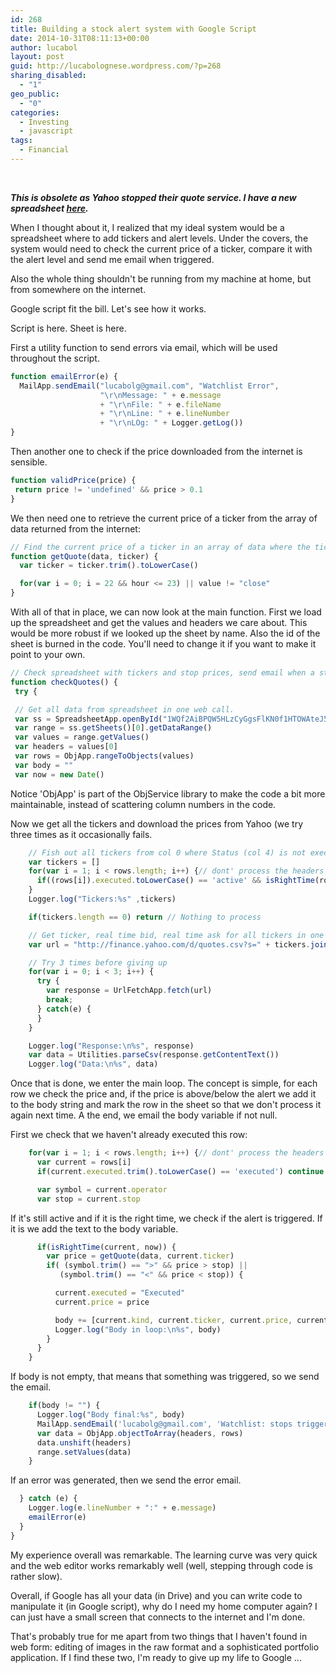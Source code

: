 ```yaml
---
id: 268
title: Building a stock alert system with Google Script
date: 2014-10-31T08:11:13+00:00
author: lucabol
layout: post
guid: http://lucabolognese.wordpress.com/?p=268
sharing_disabled:
  - "1"
geo_public:
  - "0"
categories:
  - Investing
  - javascript
tags:
  - Financial
---
```

&nbsp;


***This is obsolete as Yahoo stopped their quote service. I have a new spreadsheet [here](https://docs.google.com/spreadsheets/d/1OimxgxAgwY3GeCSvnzlEbQTPnWDU0-AnyvZMc3RfgdA/edit?usp=sharing).***

When I thought about it, I realized that my ideal system would be a spreadsheet where to add tickers and alert levels. Under the covers, the system would need to check the current price of a ticker, compare it with the alert level and send me email when triggered.

Also the whole thing shouldn't be running from my machine at home, but from somewhere on the internet.

Google script fit the bill. Let's see how it works.

Script is here. Sheet is here.

First a utility function to send errors via email, which will be used throughout the script.

~~~javascript
function emailError(e) {
  MailApp.sendEmail("lucabolg@gmail.com", "Watchlist Error",
                    "\r\nMessage: " + e.message
                    + "\r\nFile: " + e.fileName
                    + "\r\nLine: " + e.lineNumber
                    + "\r\nLOg: " + Logger.getLog())
}
~~~
Then another one to check if the price downloaded from the internet is sensible.

~~~javascript
function validPrice(price) {
 return price != 'undefined' && price > 0.1
}
~~~
We then need one to retrieve the current price of a ticker from the array of data returned from the internet:

~~~javascript
// Find the current price of a ticker in an array of data where the ticker is the first column
function getQuote(data, ticker) {
  var ticker = ticker.trim().toLowerCase()

  for(var i = 0; i = 22 && hour <= 23) || value != "close"
}
~~~
With all of that in place, we can now look at the main function. First we load up the spreadsheet and get the values and headers we care about. This would be more robust if we looked up the sheet by name. Also the id of the sheet is burned in the code. You'll need to change it if you want to make it point to your own.

~~~javascript
// Check spreadsheet with tickers and stop prices, send email when a stop is hit and mark the row as 'Executed'.
function checkQuotes() {
 try {

 // Get all data from spreadsheet in one web call.
 var ss = SpreadsheetApp.openById("1WQf2AiBPQW5HLzCyGgsFlKN0f1HTOWAteJ5bJCXVnlc")
 var range = ss.getSheets()[0].getDataRange()
 var values = range.getValues()
 var headers = values[0]
 var rows = ObjApp.rangeToObjects(values)
 var body = ""
 var now = new Date()
~~~
Notice 'ObjApp' is part of the ObjService library to make the code a bit more maintainable, instead of scattering column numbers in the code.

Now we get all the tickers and download the prices from Yahoo (we try three times as it occasionally fails.

~~~javascript
    // Fish out all tickers from col 0 where Status (col 4) is not executed
    var tickers = []
    for(var i = 1; i < rows.length; i++) {// dont' process the headers
      if((rows[i]).executed.toLowerCase() == 'active' && isRightTime(rows[i], now)) tickers.push((rows[i]).ticker.trim().toLowerCase())
    }
    Logger.log("Tickers:%s" ,tickers)

    if(tickers.length == 0) return // Nothing to process

    // Get ticker, real time bid, real time ask for all tickers in one web call
    var url = "http://finance.yahoo.com/d/quotes.csv?s=" + tickers.join("+") + "&f=sl1"//"&f=sb2b3"

    // Try 3 times before giving up
    for(var i = 0; i < 3; i++) {
      try {
        var response = UrlFetchApp.fetch(url)
        break;
      } catch(e) {
      }
    }

    Logger.log("Response:\n%s", response)
    var data = Utilities.parseCsv(response.getContentText())
    Logger.log("Data:\n%s", data)
~~~
Once that is done, we enter the main loop. The concept is simple, for each row we check the price and, if the price is above/below the alert we add it to the body string and mark the row in the sheet so that we don't process it again next time. A the end, we email the body variable if not null.

First we check that we haven't already executed this row:

~~~javascript
    for(var i = 1; i < rows.length; i++) {// dont' process the headers
      var current = rows[i]
      if(current.executed.trim().toLowerCase() == 'executed') continue // no need to process it as it is 'Executed'

      var symbol = current.operator
      var stop = current.stop
~~~
If it's still active and if it is the right time, we check if the alert is triggered. If it is we add the text to the body variable.

~~~javascript
      if(isRightTime(current, now)) {
        var price = getQuote(data, current.ticker)
        if( (symbol.trim() == ">" && price > stop) ||
           (symbol.trim() == "<" && price < stop)) {

          current.executed = "Executed"
          current.price = price

          body += [current.kind, current.ticker, current.price, current.operator, current.stop, "\r\n"].join(" ")
          Logger.log("Body in loop:\n%s", body)
        }
      }
    }
~~~
If body is not empty, that means that something was triggered, so we send the email.

~~~javascript
    if(body != "") {
      Logger.log("Body final:%s", body)
      MailApp.sendEmail('lucabolg@gmail.com', 'Watchlist: stops triggered', body)
      var data = ObjApp.objectToArray(headers, rows)
      data.unshift(headers)
      range.setValues(data)
    }
~~~
If an error was generated, then we send the error email.

~~~javascript
  } catch (e) {
    Logger.log(e.lineNumber + ":" + e.message)
    emailError(e)
  }
}
~~~
My experience overall was remarkable. The learning curve was very quick and the web editor works remarkably well (well, stepping through code is rather slow).

Overall, if Google has all your data (in Drive) and you can write code to manipulate it (in Google script), why do I need my home computer again? I can just have a small screen that connects to the internet and I'm done.

That's probably true for me apart from two things that I haven't found in web form: editing of images in the raw format and a sophisticated portfolio application. If I find these two, I'm ready to give up my life to Google ...